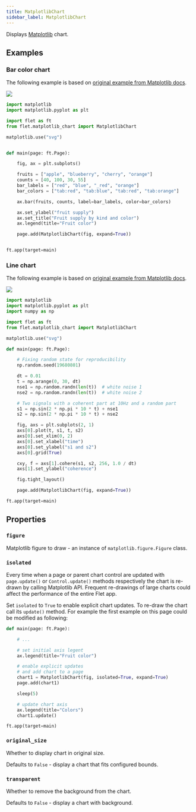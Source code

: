 ```yaml
---
title: MatplotlibChart
sidebar_label: MatplotlibChart
---
```


Displays [Matplotlib](https://matplotlib.org/) chart.

## Examples

### Bar color chart

The following example is based on [original example from Matplotlib docs](https://matplotlib.org/stable/gallery/lines_bars_and_markers/bar_colors.html#sphx-glr-gallery-lines-bars-and-markers-bar-colors-py).

<img src="/img/docs/controls/charts/matplotlib-barchart.png" className="screenshot-60"/>

```python
import matplotlib
import matplotlib.pyplot as plt

import flet as ft
from flet.matplotlib_chart import MatplotlibChart

matplotlib.use("svg")


def main(page: ft.Page):

    fig, ax = plt.subplots()

    fruits = ["apple", "blueberry", "cherry", "orange"]
    counts = [40, 100, 30, 55]
    bar_labels = ["red", "blue", "_red", "orange"]
    bar_colors = ["tab:red", "tab:blue", "tab:red", "tab:orange"]

    ax.bar(fruits, counts, label=bar_labels, color=bar_colors)

    ax.set_ylabel("fruit supply")
    ax.set_title("Fruit supply by kind and color")
    ax.legend(title="Fruit color")

    page.add(MatplotlibChart(fig, expand=True))


ft.app(target=main)
```

### Line chart

The following example is based on [original example from Matplotlib docs](https://matplotlib.org/stable/gallery/lines_bars_and_markers/cohere.html#sphx-glr-gallery-lines-bars-and-markers-cohere-py).

<img src="/img/docs/controls/charts/matplotlib-linechart.png" className="screenshot-60"/>

```python
import matplotlib
import matplotlib.pyplot as plt
import numpy as np

import flet as ft
from flet.matplotlib_chart import MatplotlibChart

matplotlib.use("svg")

def main(page: ft.Page):

    # Fixing random state for reproducibility
    np.random.seed(19680801)

    dt = 0.01
    t = np.arange(0, 30, dt)
    nse1 = np.random.randn(len(t))  # white noise 1
    nse2 = np.random.randn(len(t))  # white noise 2

    # Two signals with a coherent part at 10Hz and a random part
    s1 = np.sin(2 * np.pi * 10 * t) + nse1
    s2 = np.sin(2 * np.pi * 10 * t) + nse2

    fig, axs = plt.subplots(2, 1)
    axs[0].plot(t, s1, t, s2)
    axs[0].set_xlim(0, 2)
    axs[0].set_xlabel("time")
    axs[0].set_ylabel("s1 and s2")
    axs[0].grid(True)

    cxy, f = axs[1].cohere(s1, s2, 256, 1.0 / dt)
    axs[1].set_ylabel("coherence")

    fig.tight_layout()

    page.add(MatplotlibChart(fig, expand=True))

ft.app(target=main)
```

## Properties

### `figure`

Matplotlib figure to draw - an instance of `matplotlib.figure.Figure` class.

### `isolated`

Every time when a page or parent chart control are updated with `page.update()` or `Control.update()` methods respectively the chart is re-drawn by calling Matplotlib API. Frequent re-drawings of large charts could affect the performance of the entire Flet app.

Set `isolated` to `True` to enable explicit chart updates. To re-draw the chart call its `update()` method. For example the first example on this page could be modified as following:

```python
def main(page: ft.Page):

    # ...

    # set initial axis legent
    ax.legend(title="Fruit color")

    # enable explicit updates
    # and add chart to a page
    chart1 = MatplotlibChart(fig, isolated=True, expand=True)
    page.add(chart1)

    sleep(5)

    # update chart axis
    ax.legend(title="Colors")
    chart1.update()

ft.app(target=main)
```

### `original_size`

Whether to display chart in original size.

Defaults to `False` - display a chart that fits configured bounds.

### `transparent`

Whether to remove the background from the chart.

Defaults to `False` - display a chart with background.
